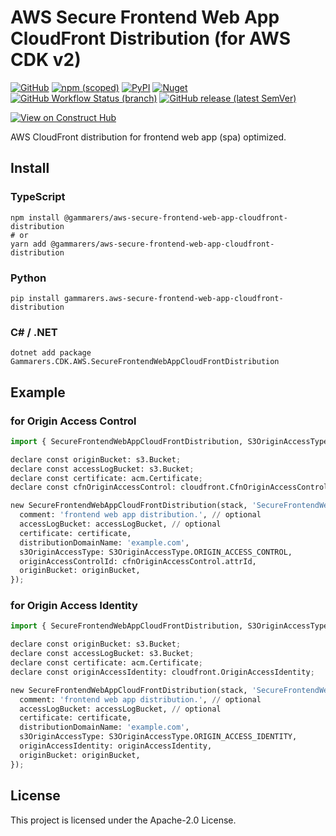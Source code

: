 # AWS Secure Frontend Web App CloudFront Distribution (for AWS CDK v2)

[![GitHub](https://img.shields.io/github/license/gammarers/aws-secure-frontend-web-app-cloudfront-distribution?style=flat-square)](https://github.com/gammarers/aws-secure-frontend-web-app-cloudfront-distribution/blob/main/LICENSE)
[![npm (scoped)](https://img.shields.io/npm/v/@gammarers/aws-secure-frontend-web-app-cloudfront-distribution?style=flat-square)](https://www.npmjs.com/package/@gammarers/aws-secure-frontend-web-app-cloudfront-distribution)
[![PyPI](https://img.shields.io/pypi/v/gammarers.aws-secure-frontend-web-app-cloudfront-distribution?style=flat-square)](https://pypi.org/project/gammarers.aws-secure-frontend-web-app-cloudfront-distribution/)
[![Nuget](https://img.shields.io/nuget/v/Gammarers.CDK.AWS.SecureFrontendWebAppCloudFrontDistribution?style=flat-square)](https://www.nuget.org/packages/Gammarers.CDK.AWS.SecureFrontendWebAppCloudFrontDistribution/)
[![GitHub Workflow Status (branch)](https://img.shields.io/github/actions/workflow/status/gammarers/aws-secure-frontend-web-app-cloudfront-distribution/release.yml?branch=main&label=release&style=flat-square)](https://github.com/gammarers/aws-secure-frontend-web-app-cloudfront-distribution/actions/workflows/release.yml)
[![GitHub release (latest SemVer)](https://img.shields.io/github/v/release/gammarers/aws-secure-frontend-web-app-cloudfront-distribution?sort=semver&style=flat-square)](https://github.com/gammarers/aws-secure-frontend-web-app-cloudfront-distribution/releases)

[![View on Construct Hub](https://constructs.dev/badge?package=@gammarers/aws-secure-frontend-web-app-cloudfront-distribution)](https://constructs.dev/packages/@gammarers/aws-secure-frontend-web-app-cloudfront-distribution)

AWS CloudFront distribution for frontend web app (spa) optimized.

## Install

### TypeScript

```shell
npm install @gammarers/aws-secure-frontend-web-app-cloudfront-distribution
# or
yarn add @gammarers/aws-secure-frontend-web-app-cloudfront-distribution
```

### Python

```shell
pip install gammarers.aws-secure-frontend-web-app-cloudfront-distribution
```

### C# / .NET

```shell
dotnet add package Gammarers.CDK.AWS.SecureFrontendWebAppCloudFrontDistribution
```

## Example

### for Origin Access Control

```python
import { SecureFrontendWebAppCloudFrontDistribution, S3OriginAccessType } from '@gammarers/aws-secure-frontend-web-app-cloudfront-distribution';

declare const originBucket: s3.Bucket;
declare const accessLogBucket: s3.Bucket;
declare const certificate: acm.Certificate;
declare const cfnOriginAccessControl: cloudfront.CfnOriginAccessControl

new SecureFrontendWebAppCloudFrontDistribution(stack, 'SecureFrontendWebAppCloudFrontDistribution', {
  comment: 'frontend web app distribution.', // optional
  accessLogBucket: accessLogBucket, // optional
  certificate: certificate,
  distributionDomainName: 'example.com',
  s3OriginAccessType: S3OriginAccessType.ORIGIN_ACCESS_CONTROL,
  originAccessControlId: cfnOriginAccessControl.attrId,
  originBucket: originBucket,
});
```

### for Origin Access Identity

```python
import { SecureFrontendWebAppCloudFrontDistribution, S3OriginAccessType } from '@gammarers/aws-secure-frontend-web-app-cloudfront-distribution';

declare const originBucket: s3.Bucket;
declare const accessLogBucket: s3.Bucket;
declare const certificate: acm.Certificate;
declare const originAccessIdentity: cloudfront.OriginAccessIdentity;

new SecureFrontendWebAppCloudFrontDistribution(stack, 'SecureFrontendWebAppCloudFrontDistribution', {
  comment: 'frontend web app distribution.', // optional
  accessLogBucket: accessLogBucket, // optional
  certificate: certificate,
  distributionDomainName: 'example.com',
  s3OriginAccessType: S3OriginAccessType.ORIGIN_ACCESS_IDENTITY,
  originAccessIdentity: originAccessIdentity,
  originBucket: originBucket,
});
```

## License

This project is licensed under the Apache-2.0 License.
